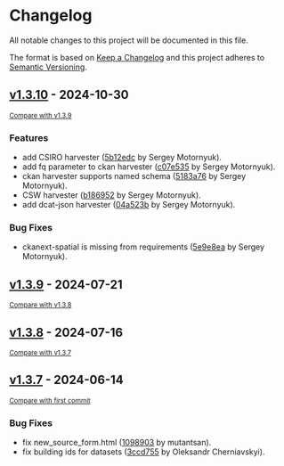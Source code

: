 # Changelog

All notable changes to this project will be documented in this file.

The format is based on [Keep a Changelog](http://keepachangelog.com/en/1.0.0/)
and this project adheres to [Semantic Versioning](http://semver.org/spec/v2.0.0.html).

<!-- insertion marker -->
## [v1.3.10](https://github.com/datashades/ckanext-harvest-basket/releases/tag/v1.3.10) - 2024-10-30

<small>[Compare with v1.3.9](https://github.com/datashades/ckanext-harvest-basket/compare/v1.3.9...v1.3.10)</small>

### Features

- add CSIRO harvester ([5b12edc](https://github.com/datashades/ckanext-harvest-basket/commit/5b12edc9e50d043f705b003141ec52626aa720f5) by Sergey Motornyuk).
- add fq parameter to ckan harvester ([c07e535](https://github.com/datashades/ckanext-harvest-basket/commit/c07e535039db4a9a3d766c6ad2f4cd7c2cd0c72d) by Sergey Motornyuk).
- ckan harvester supports named schema ([5183a76](https://github.com/datashades/ckanext-harvest-basket/commit/5183a768ef3346ab16bb4c37d2d528ef55f98a7e) by Sergey Motornyuk).
- CSW harvester ([b186952](https://github.com/datashades/ckanext-harvest-basket/commit/b186952d3455d76e50c8429138146528095b82e1) by Sergey Motornyuk).
- add dcat-json harvester ([04a523b](https://github.com/datashades/ckanext-harvest-basket/commit/04a523bb35a59f67c21b819c04256ba2e3ae26eb) by Sergey Motornyuk).

### Bug Fixes

- ckanext-spatial is missing from requirements ([5e9e8ea](https://github.com/datashades/ckanext-harvest-basket/commit/5e9e8eaeede949324bf6443ec8965a44f27035cd) by Sergey Motornyuk).

## [v1.3.9](https://github.com/datashades/ckanext-harvest-basket/releases/tag/v1.3.9) - 2024-07-21

<small>[Compare with v1.3.8](https://github.com/datashades/ckanext-harvest-basket/compare/v1.3.8...v1.3.9)</small>

## [v1.3.8](https://github.com/datashades/ckanext-harvest-basket/releases/tag/v1.3.8) - 2024-07-16

<small>[Compare with v1.3.7](https://github.com/datashades/ckanext-harvest-basket/compare/v1.3.7...v1.3.8)</small>

## [v1.3.7](https://github.com/datashades/ckanext-harvest-basket/releases/tag/v1.3.7) - 2024-06-14

<small>[Compare with first commit](https://github.com/datashades/ckanext-harvest-basket/compare/b6f0981ad1107de8dbb280b02bfc3226b857f2b9...v1.3.7)</small>

### Bug Fixes

- fix new_source_form.html ([1098903](https://github.com/datashades/ckanext-harvest-basket/commit/1098903d69ecc369b59e4f3ae3b7f8b0fd0721a7) by mutantsan).
- fix building ids for datasets ([3ccd755](https://github.com/datashades/ckanext-harvest-basket/commit/3ccd7551ac666cc8620e557755906c4a20d39120) by Oleksandr Cherniavskyi).

